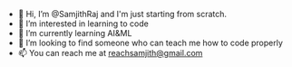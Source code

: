 - 👋 Hi, I’m @SamjithRaj and I'm just starting from scratch.
- 👀 I’m interested in learning to code
- 🌱 I’m currently learning AI&ML
- 💞️ I’m looking to find someone who can teach me how to code properly
- 📫 You can reach me at reachsamjith@gmail.com

<!---
SamjithRaj/SamjithRaj is a ✨ special ✨ repository because its `README.md` (this file) appears on your GitHub profile.
You can click the Preview link to take a look at your changes.
--->
